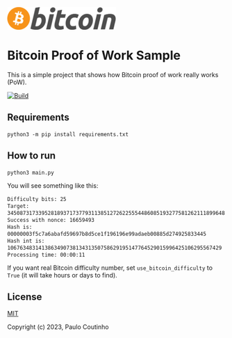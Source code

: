 <img width="250" src="extras/images/bitcoin-logo.png" alt="Bitcoin Logo">

# Bitcoin Proof of Work Sample

This is a simple project that shows how Bitcoin proof of work really works (PoW).

[![Build](https://github.com/paulocoutinhox/bitcoin-pow/actions/workflows/build.yml/badge.svg)](https://github.com/paulocoutinhox/bitcoin-pow/actions/workflows/build.yml)

## Requirements

```
python3 -m pip install requirements.txt
```

## How to run

```
python3 main.py
```

You will see something like this:

```
Difficulty bits: 25
Target: 3450873173395281893717377931138512726225554486085193277581262111899648
Success with nonce: 16659493
Hash is: 00000003f5c7a6abafd59697b8d5ce1f196196e99adaeb00885d274925833445
Hash int is: 106763483141386349073813431350758629195147764529015996425106295567429
Processing time: 00:00:11
```

If you want real Bitcoin difficulty number, set `use_bitcoin_difficulty` to `True` (it will take hours or days to find).

## License

[MIT](http://opensource.org/licenses/MIT)

Copyright (c) 2023, Paulo Coutinho
